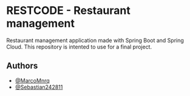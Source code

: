# RESTCODE - Restaurant management

Restaurant management application made with Spring Boot and Spring Cloud. This repository is intented to use for a final project.

## Authors

- [@MarcoMnrq](https://www.github.com/MarcoMnrq)
- [@Sebastian242811](https://www.github.com/Sebastian242811)
